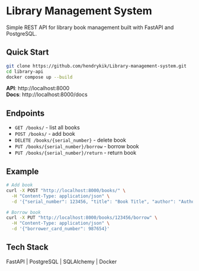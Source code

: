 # Library Management System

Simple REST API for library book management built with FastAPI and PostgreSQL.

## Quick Start

```bash
git clone https://github.com/hendrykik/Library-management-system.git
cd library-api
docker compose up --build
```

**API**: http://localhost:8000  
**Docs**: http://localhost:8000/docs

## Endpoints

- `GET /books/` - list all books
- `POST /books/` - add book
- `DELETE /books/{serial_number}` - delete book  
- `PUT /books/{serial_number}/borrow` - borrow book
- `PUT /books/{serial_number}/return` - return book

## Example

```bash
# Add book
curl -X POST "http://localhost:8000/books/" \
  -H "Content-Type: application/json" \
  -d '{"serial_number": 123456, "title": "Book Title", "author": "Author Name"}'

# Borrow book
curl -X PUT "http://localhost:8000/books/123456/borrow" \
  -H "Content-Type: application/json" \
  -d '{"borrower_card_number": 987654}'
```

## Tech Stack

FastAPI | PostgreSQL | SQLAlchemy | Docker
